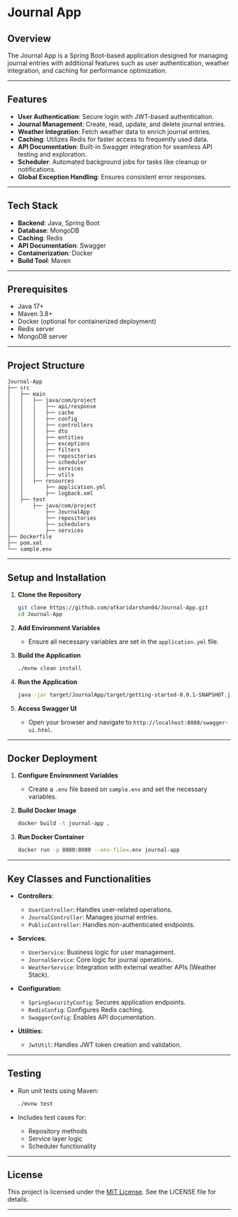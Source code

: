 # Journal App

## Overview
The Journal App is a Spring Boot-based application designed for managing journal entries with additional features such as user authentication, weather integration, and caching for performance optimization.

---

## Features

- **User Authentication**: Secure login with JWT-based authentication.
- **Journal Management**: Create, read, update, and delete journal entries.
- **Weather Integration**: Fetch weather data to enrich journal entries.
- **Caching**: Utilizes Redis for faster access to frequently used data.
- **API Documentation**: Built-in Swagger integration for seamless API testing and exploration.
- **Scheduler**: Automated background jobs for tasks like cleanup or notifications.
- **Global Exception Handling**: Ensures consistent error responses.

---

## Tech Stack

- **Backend**: Java, Spring Boot
- **Database**: MongoDB
- **Caching**: Redis
- **API Documentation**: Swagger
- **Containerization**: Docker
- **Build Tool**: Maven

---

## Prerequisites

- Java 17+
- Maven 3.8+
- Docker (optional for containerized deployment)
- Redis server
- MongoDB server

---

## Project Structure

```
Journal-App
├── src
│   ├── main
│   │   ├── java/com/project
│   │   │   ├── api/response
│   │   │   ├── cache
│   │   │   ├── config
│   │   │   ├── controllers
│   │   │   ├── dto
│   │   │   ├── entities
│   │   │   ├── exceptions
│   │   │   ├── filters
│   │   │   ├── repositories
│   │   │   ├── scheduler
│   │   │   ├── services
│   │   │   ├── utils
│   │   ├── resources
│   │       ├── application.yml
│   │       ├── logback.xml
│   ├── test
│       ├── java/com/project
│           ├── JournalApp
│           ├── repositories
│           ├── schedulers
│           ├── services
├── Dockerfile
├── pom.xml
└── sample.env
```

---

## Setup and Installation

1. **Clone the Repository**
   ```bash
   git clone https://github.com/atkaridarshan04/Journal-App.git
   cd Journal-App
   ```

2. **Add Environment Variables**
   - Ensure all necessary variables are set in the `application.yml` file.

3. **Build the Application**
   ```bash
   ./mvnw clean install
   ```

4. **Run the Application**
   ```bash
   java -jar target/JournalApp/target/getting-started-0.0.1-SNAPSHOT.jar
   ```

5. **Access Swagger UI**
   - Open your browser and navigate to `http://localhost:8080/swagger-ui.html`.

---

## Docker Deployment

1. **Configure Environment Variables**
   - Create a `.env` file based on `sample.env` and set the necessary variables.

2. **Build Docker Image**
   ```bash
   docker build -t journal-app .
   ```

3. **Run Docker Container**
   ```bash
   docker run -p 8080:8080 --env-file=.env journal-app
   ```

---

## Key Classes and Functionalities

- **Controllers**:
  - `UserController`: Handles user-related operations.
  - `JournalController`: Manages journal entries.
  - `PublicController`: Handles non-authenticated endpoints.

- **Services**:
  - `UserService`: Business logic for user management.
  - `JournalService`: Core logic for journal operations.
  - `WeatherService`: Integration with external weather APIs (Weather Stack).

- **Configuration**:
  - `SpringSecurityConfig`: Secures application endpoints.
  - `RedisConfig`: Configures Redis caching.
  - `SwaggerConfig`: Enables API documentation.

- **Utilities**:
  - `JwtUtil`: Handles JWT token creation and validation.

---

## Testing

- Run unit tests using Maven:
  ```bash
  ./mvnw test
  ```

- Includes test cases for:
  - Repository methods
  - Service layer logic
  - Scheduler functionality

---

## License

This project is licensed under the [MIT License](./LICENSE). See the LICENSE file for details.

---